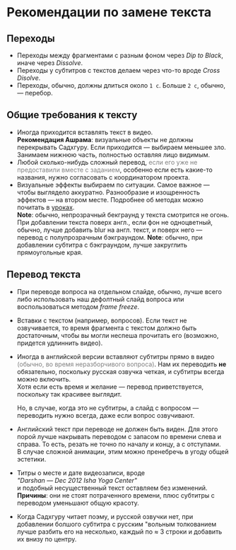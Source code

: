 # Рекомендации по замене текста

## Переходы

-   Переходы между фрагментами с разным фоном через _Dip to Black_, иначе через _Dissolve_.
-   Переходы у субтитров с текстов делаем через что-то вроде _Cross Disolve_.
-   Переходы, обычно, должны длиться около `1 с`. Больше `2 с`, обычно, — перебор.

## Общие требования к тексту

-   Иногда приходится вставлять текст в видео.  
     **Рекомендация Ашрама**: визуальные объекты не должны перекрывать Садхгуру. Если
    приходится — выбираем меньшее зло. Занимаем нижнюю часть, полностью оставляя лицо видимым.
-   Любой сколько-нибудь сложный перевод,
    <span style="color: gray;">если его уже не предоставили вместе с заданием</span>,
    особенно если есть какие-то названия, нужно согласовать с координатором проекта.
-   Визуальные эффекты выбираем по ситуации. Самое важное — чтобы
    выглядело аккуратно. Разнообразие и изощренность эффектов — на втором месте.
    Подробнее об методах можно почитать в [уроках](../text-translation-methods/).  
     **Note**: обычно, непрозрачный бекграунд у текста смотрится не огонь. При добавлении текста
    поверх англ., если фон не одноцветный, обычно, лучше добавить blur на англ. текст, и
    поверх него — перевод с полупрозрачным бэкграундом.
    **Note**: обычно, при добавлении субтитра с бэкграундом, лучше закруглить прямоугольные края.

## Перевод текста

-   При переводе вопроса на отдельном слайде, обычно, лучше всего либо использовать наш
    дефолтный слайд вопроса или воспользоваться методом _frame freeze_.
-   Вставки с текстом (например, вопросов). Если текст не озвучивается, то время фрагмента
    с текстом должно быть достаточным, чтобы вы могли неспеша прочитать
    его (возможно, придется удлиннить видео).
-   Иногда в английской версии вставляют субтитры прямо в видео
    <span style="color: gray;">(обычно, во время неразборчивого вопроса)</span>. Нам их
    переводить **не** обязательно, поскольку русская озвучка четкая, и субтитры всегда можно включить.  
    Хотя если есть время и желание — перевод приветствуется, поскольку так красивее выглядит.

    Но, в случае, когда это не субтитры, а слайд с вопросом — переводить
    нужно всегда, даже если вопрос озвучивают.  
-   Английский текст при переводе не должен быть виден. Для этого порой
    лучше накрывать переводом с запасом по времени слева и справа. То есть,
    резать не точно по началу и концу, а с отступами.  
     В случае сложной анимации, этим можно пренебречь в угоду общей эстетики.
-   Титры о месте и дате видеозаписи, вроде  
     _"Darshan — Dec 2012 Isha Yoga Center"_  
     и подобный несущественный текст оставляем без изменений.  
     **Причины**: они не стоят потраченного времени, плюс субтитры с переводом уменьшают общую красоту.
-   Когда Садхгуру читает поэму, и русской озвучки нет, при добавлении болшого
    субтитра с русским "вольным толкованием лучше разбить его на несколько, каждый
    по ≈ 3 строки и добавить их внизу по центру.
